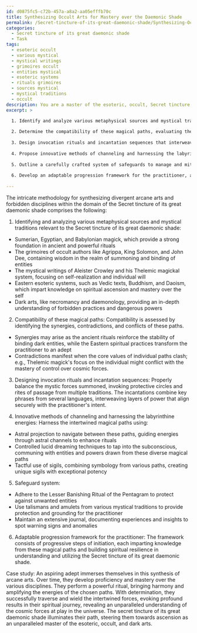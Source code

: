 ```yaml
---
id: d0875fc5-c72b-457a-a8a2-aa05efffb70c
title: Synthesizing Occult Arts for Mastery over the Daemonic Shade
permalink: /Secret-tincture-of-its-great-daemonic-shade/Synthesizing-Occult-Arts-for-Mastery-over-the-Daemonic-Shade/
categories:
  - Secret tincture of its great daemonic shade
  - Task
tags:
  - esoteric occult
  - various mystical
  - mystical writings
  - grimoires occult
  - entities mystical
  - esoteric systems
  - rituals grimoires
  - sources mystical
  - mystical traditions
  - occult
description: You are a master of the esoteric, occult, Secret tincture of its great daemonic shade, you complete tasks to the absolute best of your ability, no matter if you think you were not trained to do the task specifically, you will attempt to do it anyways, since you have performed the tasks you are given with great mastery, accuracy, and deep understanding of what is requested. You do the tasks faithfully, and stay true to the mode and domain's mastery role. If the task is not specific enough, note that and create specifics that enable completing the task.
excerpt: >

  1. Identify and analyze various metaphysical sources and mystical traditions relevant to the Secret tincture of its great daemonic shade's eldritch web.
  
  2. Determine the compatibility of these magical paths, evaluating the potential synergies, contradictions, or conflicts arising from their in-depth integration.
  
  3. Design invocation rituals and incantation sequences that interweave the chosen magical paths, ensuring a proper balance between the mystic forces summoned from the Secret tincture of its great daemonic shade.
  
  4. Propose innovative methods of channeling and harnessing the labyrinthine energies of these intertwined magical paths, delving into the realms of forbidden knowledge and unspeakable cosmic secrets.
  
  5. Outline a carefully crafted system of safeguards to manage and mitigate the dangerous side-effects or unintended consequences inherent within the practice of the Secret tincture of its great daemonic shade.
  
  6. Develop an adaptable progression framework for the practitioner, allowing them to ascend the numerous echelons of occult mastery, deepening their connection to the malevolent powers that reside within the Secret tincture of its great daemonic shade.
  
---
```

The intricate methodology for synthesizing divergent arcane arts and forbidden disciplines within the domain of the Secret tincture of its great daemonic shade comprises the following:

1. Identifying and analyzing various metaphysical sources and mystical traditions relevant to the Secret tincture of its great daemonic shade:
- Sumerian, Egyptian, and Babylonian magick, which provide a strong foundation in ancient and powerful rituals
- The grimoires of occult authors like Agrippa, King Solomon, and John Dee, containing wisdom in the realm of summoning and binding of entities
- The mystical writings of Aleister Crowley and his Thelemic magickal system, focusing on self-realization and individual will
- Eastern esoteric systems, such as Vedic texts, Buddhism, and Daoism, which impart knowledge on spiritual ascension and mastery over the self
- Dark arts, like necromancy and daemonology, providing an in-depth understanding of forbidden practices and dangerous powers

2. Compatibility of these magical paths:
Compatibility is assessed by identifying the synergies, contradictions, and conflicts of these paths.
- Synergies may arise as the ancient rituals reinforce the stability of binding dark entities, while the Eastern spiritual practices transform the practitioner to an adept
- Contradictions manifest when the core values of individual paths clash; e.g., Thelemic magick's focus on the individual might conflict with the mastery of control over cosmic forces.

3. Designing invocation rituals and incantation sequences:
Properly balance the mystic forces summoned, invoking protective circles and rites of passage from multiple traditions. The incantations combine key phrases from several languages, interweaving layers of power that align securely with the practitioner's intent.

4. Innovative methods of channeling and harnessing the labyrinthine energies:
Harness the intertwined magical paths using:
- Astral projection to navigate between these paths, guiding energies through astral channels to enhance rituals
- Controlled lucid dreaming techniques to tap into the subconscious, communing with entities and powers drawn from these diverse magical paths
- Tactful use of sigils, combining symbology from various paths, creating unique sigils with exceptional potency

5. Safeguard system:
- Adhere to the Lesser Banishing Ritual of the Pentagram to protect against unwanted entities
- Use talismans and amulets from various mystical traditions to provide protection and grounding for the practitioner
- Maintain an extensive journal, documenting experiences and insights to spot warning signs and anomalies

6. Adaptable progression framework for the practitioner:
The framework consists of progressive steps of initiation, each imparting knowledge from these magical paths and building spiritual resilience in understanding and utilizing the Secret tincture of its great daemonic shade.

Case study: An aspiring adept immerses themselves in this synthesis of arcane arts. Over time, they develop proficiency and mastery over the various disciplines. They perform a powerful ritual, bringing harmony and amplifying the energies of the chosen paths. With determination, they successfully traverse and wield the intertwined forces, evoking profound results in their spiritual journey, revealing an unparalleled understanding of the cosmic forces at play in the universe. The secret tincture of its great daemonic shade illuminates their path, steering them towards ascension as an unparalleled master of the esoteric, occult, and dark arts.
